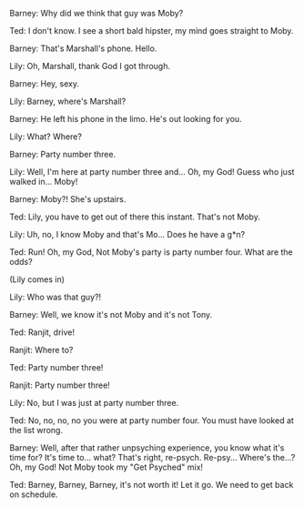 Barney: Why did we think that guy was Moby?

Ted: I don't know. I see a short bald hipster, my mind goes straight to Moby.

Barney: That's Marshall's phone. Hello.

Lily: Oh, Marshall, thank God I got through.

Barney: Hey, sexy.

Lily: Barney, where's Marshall?

Barney: He left his phone in the limo. He's out looking for you.

Lily: What? Where?

Barney: Party number three.

Lily: Well, I'm here at party number three and... Oh, my God! Guess who just walked in... Moby!

Barney: Moby?! She's upstairs.

Ted: Lily, you have to get out of there this instant. That's not Moby.

Lily: Uh, no, I know Moby and that's Mo... Does he have a g*n?


Ted: Run! Oh, my God, Not Moby's party is party number four. What are the odds?

(Lily comes in)

Lily: Who was that guy?!

Barney: Well, we know it's not Moby and it's not Tony.

Ted: Ranjit, drive!

Ranjit: Where to?

Ted: Party number three!

Ranjit: Party number three!

Lily: No, but I was just at party number three.

Ted: No, no, no, no you were at party number four. You must have looked at the list wrong.

Barney: Well, after that rather unpsyching experience, you know what it's time for? It's time to... what? That's right, re-psych. Re-psy... Where's the...? Oh, my God! Not Moby took my "Get Psyched" mix!


Ted: Barney, Barney, Barney, it's not worth it! Let it go. We need to get back on schedule.
